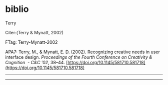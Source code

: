 # biblio


Terry

  

Citer:(Terry & Mynatt, 2002)

FTag: Terry-Mynatt-2002

APA7: Terry, M., & Mynatt, E. D. (2002). Recognizing creative needs in user interface design. _Proceedings of the Fourth Conference on Creativity & Cognition  - C&C ’02_, 38–44. [https://doi.org/10.1145/581710.581718](https://doi.org/10.1145/581710.581718) [](https://doi.org/10.1145/581710.581718)



---------------------------------------------------------------------------------

----



